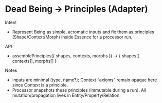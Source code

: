 # Dead Being → Principles (Adapter)

Intent
- Represent Being as simple, acromatic inputs and fix them as principles (Shape/Context/Morph) inside Essence for a processor run.

API
- assemblePrinciples({ shapes, contexts, morphs }) → { shapes[], contexts[], morphs[] }

Notes
- Inputs are minimal (type, name?); Context “axioms” remain opaque here since Context is a principle.
- Processor snapshots these principles (immutable during a run). All mutation/propagation lives in Entity/Property/Relation.
